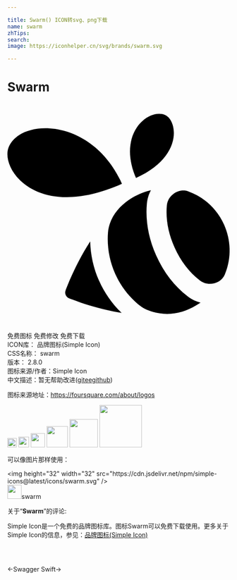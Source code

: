 ```yaml
---

title: Swarm() ICON转svg、png下载
name: swarm
zhTips: 
search: 
image: https://iconhelper.cn/svg/brands/swarm.svg

---
```


# Swarm  <small style="font-size: 60%;font-weight: 100"></small>

<div id="svg" class="svg-wrap">
<svg role="img" viewBox="0 0 24 24" xmlns="http://www.w3.org/2000/svg"><title>Swarm icon</title><path d="M12.367 8.755l.004-.005c-.03-.058-.138-.3-.16-.364v-.002C8.828 1.474 1.314 1.72.128 4.81c-.91 2.373 3.072 8.026 12.24 3.945zM9.9 19.232c-.596-1.344-.922-2.8-.957-4.26-.964 1.49-1.69 2.987-2.176 4.104-.023.045-.38.93-.482 1.2-.13.33.045.734.383.854.273.104 1.165.42 1.22.45 1.14.374 2.716.84 4.456 1.126-1.035-.992-1.86-2.176-2.445-3.496v.022zM13.89 8.117c5.18-2.306 4.456-6.31 3.116-6.825-1.804-.693-5.08 1.974-3.205 6.62.016.033.09.17.09.205zM23.413 13.186v-.008c-.786-1.764-2.226-3.024-3.897-3.624-.168-.063-.34-.09-.51-.09-.87 0-1.707.723-1.785 1.626-.134 1.506.165 3.04.825 4.516.646 1.46 1.566 2.69 2.75 3.596.31.24.684.36 1.063.36.677 0 1.354-.36 1.623-1.005.688-1.65.722-3.586-.067-5.37zM19.482 20.918h-.004c-1.445-1.11-2.594-2.6-3.41-4.43-.826-1.86-1.164-3.738-1.004-5.586.045-.516.194-1.012.438-1.465l-.137.035c-.764.19-1.5.52-2.156.953-.95.625-1.788 1.55-2.15 2.646-.097.298-.17.62-.193.93-.116 1.48.126 3.01.77 4.462.626 1.404 1.562 2.574 2.687 3.465.684.547 1.92.89 2.93.89.95 0 1.887-.27 2.73-.704.263-.137.84-.493.878-.524-.5-.122-.973-.345-1.38-.66v-.012z"/></svg>
</div>
<detail full-name='swarm'></detail>

<div class="detail-page">
<p>
<span><span class="badge-success badge">免费图标</span> <span class="badge-success badge">免费修改</span>  <span class="badge-success badge">免费下载</span> </span>
<br/>
<span>
ICON库：
<span class="badge-secondary badge">品牌图标(Simple Icon)</span> 
</span>
<br/>
<span>
CSS名称：
<span class="badge-secondary badge">swarm</span> 
</span>

<br/>
<span>
版本：
<span class="badge-secondary badge">2.8.0</span> 
</span>
<br/>
<span>图标来源/作者：<span class="badge-light badge">Simple Icon</span></span> 
<br/>
<span class="zh-detail">中文描述：暂无<span class="help-link"><span>帮助改进</span>(<a href="https://gitee.com/liuwave/icon-helper/edit/master/json/brands/swarm.json" target="_blank" rel="noopener noreferrer">gitee</a><a href="https://github.com/liuwave/icon-helper/edit/master/json/brands/swarm.json" target="_blank" rel="noopener noreferrer">github</a></span>)</span><br/>
</p>
</div><div class="description description alert alert-light"><p>图标来源地址：<a href="https://foursquare.com/about/logos" target="_blank" rel="noopener noreferrer">https://foursquare.com/about/logos</a></p></div>
<div class="alert alert-dark">
<img height="21" width="21" src="https://cdn.jsdelivr.net/npm/simple-icons@latest/icons/swarm.svg" />
<img height="24" width="24" src="https://cdn.jsdelivr.net/npm/simple-icons@latest/icons/swarm.svg" />
<img height="32" width="32" src="https://cdn.jsdelivr.net/npm/simple-icons@latest/icons/swarm.svg" />
<img height="48" width="48" src="https://cdn.jsdelivr.net/npm/simple-icons@latest/icons/swarm.svg" />
<img height="64" width="64" src="https://cdn.jsdelivr.net/npm/simple-icons@latest/icons/swarm.svg" />
<img height="96" width="96" src="https://cdn.jsdelivr.net/npm/simple-icons@latest/icons/swarm.svg" />

</div>
<div>
  <p>可以像图片那样使用：    
  </p>
  <div class="alert alert-primary" style="font-size: 14px">
    &lt;img height="32" width="32" src="https://cdn.jsdelivr.net/npm/simple-icons@latest/icons/swarm.svg" /&gt;
    <copy-btn content='<img height="32" width="32" src="https://cdn.jsdelivr.net/npm/simple-icons@latest/icons/swarm.svg" />'></copy-btn>
  </div>
  <div class="alert alert-secondary">
    <img height="32" width="32" src="https://cdn.jsdelivr.net/npm/simple-icons@latest/icons/swarm.svg" />swarm
    <copy-btn content="swarm" btn-title="复制图标名称"></copy-btn>
  </div>
</div>
<div class="icon-detail__container">
<p>关于“<b>Swarm</b>”的评论:</p>
</div>
<Vssue title="关于“Swarm”的评论" />
<div><p>Simple Icon是一个免费的品牌图标库。图标Swarm可以免费下载使用。更多关于  Simple Icon的信息，参见：<a target="_blank" href="https://iconhelper.cn/brands.html">品牌图标(Simple Icon)</a>
</p></div>


<div style="padding:2rem 0 " class="page-nav"><p class="inner"><span class="prev">←<router-link to="/icon/swagger.html">Swagger</router-link></span> <span class="next"><router-link to="/icon/swift.html">Swift</router-link>→</span></p></div>
